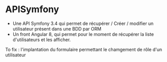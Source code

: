 # APISymfony
- Une API Symfony 3.4 qui permet de récupérer / Créer / modifier un utilisateur présent dans une BDD par ORM 
- Un front Angular 8, qui permet pour le moment de récupérer la liste d'utilisateurs et les afficher.

To fix : l'implantation du formulaire permettant le chamgement de rôle d'un utilisateur
